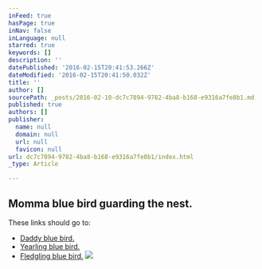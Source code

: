 ```yaml
---
inFeed: true
hasPage: true
inNav: false
inLanguage: null
starred: true
keywords: []
description: ''
datePublished: '2016-02-15T20:41:53.266Z'
dateModified: '2016-02-15T20:41:50.032Z'
title: ''
author: []
sourcePath: _posts/2016-02-10-dc7c7894-9782-4ba8-b168-e9316a7fe8b1.md
published: true
authors: []
publisher:
  name: null
  domain: null
  url: null
  favicon: null
url: dc7c7894-9782-4ba8-b168-e9316a7fe8b1/index.html
_type: Article

---
```

## Momma blue bird guarding the nest.

These links should go to:  

* [Daddy blue bird.][0]
* [Yearling blue bird.][1]
* [Fledgling blue bird.][2]
![](https://the-grid-user-content.s3-us-west-2.amazonaws.com/d2592eb5-74f6-4ad4-b38f-e59aa27e0173.jpg)

[0]: https://thegrid.ai/captronnc/d3ce5bc8-8ef1-4871-a741-48d7b87480bd/
[1]: https://thegrid.ai/captronnc/32bd0967-932f-4dee-a6a3-fc55be91c926/
[2]: https://thegrid.ai/captronnc/d2e4af5f-a9c9-4629-92b4-47ef1dc21590/